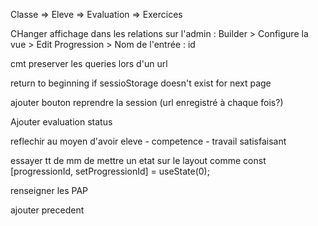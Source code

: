 Classe => Eleve => Evaluation => Exercices

CHanger affichage dans les relations sur l'admin : Builder > Configure la vue > Edit Progression > Nom de l'entrée : id

cmt preserver les queries lors d'un url

return to beginning if sessioStorage doesn't exist for next page

ajouter bouton reprendre la session (url enregistré à chaque fois?)

Ajouter evaluation status 

reflechir au moyen d'avoir eleve - competence - travail satisfaisant

essayer tt de mm de mettre un etat sur le layout comme   const [progressionId, setProgressionId] = useState(0);

renseigner les PAP

ajouter precedent